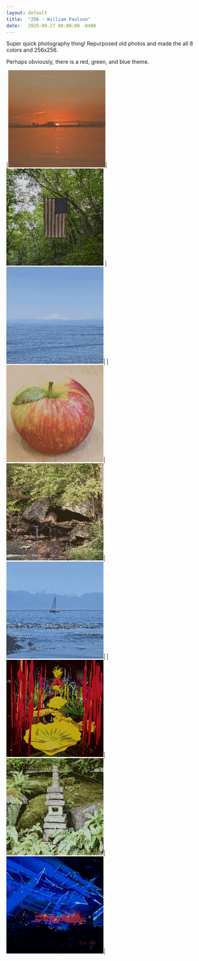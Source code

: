 ```yaml
---
layout: default
title:  "256 - William Paulson"
date:   2025-09-27 00:00:00 -0400
---
```

Super quick photography thing! Repurposed old photos and made the all 8 colors and 256x256.

Perhaps obviously, there is a red, green, and blue theme.

|![A sunset on the beach](/assets/images/256-1.png "Sunset")|![An American Flag hanging in the woods](/assets/images/256-2.png "Flag") | ![A mountain rising above the sea](/assets/images/256-3.png "Mountain")|
|![An apple on a table](/assets/images/256-4.png "Apple")|![A creek running through a forest, through various large rocks](/assets/images/256-5.png "Rocks")|![A sailboat on the water](/assets/images/256-6.png "Sailboat")|
|![A series of glass sculptures](/assets/images/256-7.png "Glass")|![A small stone pagoda lantern](/assets/images/256-8.png "Stone")|![A concert washed in blue lights](/assets/images/256-9.png "Phish")|
